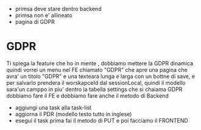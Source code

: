 - primsa deve stare dentro backend
- primsa non e' allineato
- pagina di GDPR



# GDPR
Ti spiega la feature che ho in mente , dobbiamo mettere la GDPR dinamica
quindi vorrei un menu nel FE chiamato "GDPR" che apre una pagina che avra' un titolo 
"GDPR" e una texteara lunga e larga  con un bottne di save, e per salvarlo prendera il worskapceId dal sessionLocal, 
quindi il modello sara'un camppo in piu' dentro la tabella settings che si chaiama GDPR
dobbiamo fare il FE e dobbiamo fare anche il  metodo di Backend

- aggiungi una task alla task-list
- aggiorna il PDR (modello testo tutto in inglese)
- esegui il task prima fai il metodo di PUT e poi facciamo il FRONTEND